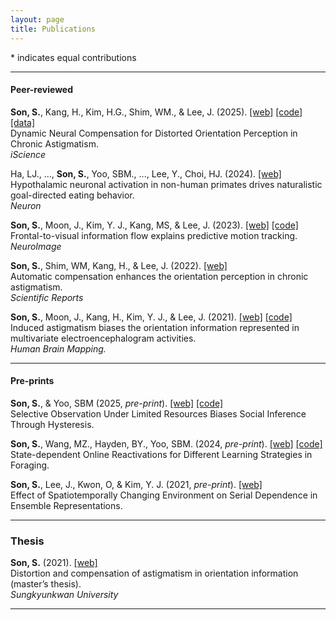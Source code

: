 ```yaml
---
layout: page
title: Publications
---
```

\* indicates equal contributions

***
#### Peer-reviewed

**Son, S.**, Kang, H., Kim, H.G., Shim, WM., & Lee, J. (2025). 
[[web]](https://doi.org/10.1016/j.isci.2025.113518)
[[code]](https://github.com/SangkyuSon/astigEEG)
[[data]](https://doi.org/10.5281/zenodo.15833926)
<br>
Dynamic Neural Compensation for Distorted Orientation Perception in Chronic Astigmatism. <br>
*iScience* <br>

Ha, LJ., ..., **Son, S.**, Yoo, SBM., ..., Lee, Y., Choi, HJ. (2024). [[web]](https://www.cell.com/neuron/fulltext/S0896-6273(24)00236-8) <br>
Hypothalamic neuronal activation in non-human primates drives naturalistic goal-directed eating behavior. <br>
*Neuron* <br>

**Son, S.**, Moon, J., Kim, Y. J., Kang, MS, & Lee, J. (2023). 
[[web]](https://doi.org/10.1016/j.neuroimage.2023.119914)
[[code]](https://www.dropbox.com/sh/deyj5j6g4t5gmt4/AACRYR_T61edemU_48l8d03ta?dl=0)
<br>
Frontal-to-visual information flow explains predictive motion tracking. <br>
*NeuroImage* <br>

**Son, S.**, Shim, WM, Kang, H., & Lee, J. (2022). 
[[web]](https://www.nature.com/articles/s41598-022-07788-y) 
<br>
Automatic compensation enhances the orientation perception in chronic astigmatism. <br>
*Scientific Reports* <br>

**Son, S.**, Moon, J., Kang, H., Kim, Y. J., & Lee, J. (2021). 
[[web]](https://onlinelibrary.wiley.com/doi/full/10.1002/hbm.25550)
[[code]](https://www.dropbox.com/sh/o1jg74rw3sdqx1g/AACQjgXq0TZWrCnkTM7bsgsga?dl=0) <br> 
Induced astigmatism biases the orientation information represented in multivariate electroencephalogram activities. <br>
*Human Brain Mapping.* <br>

***

#### Pre-prints

**Son, S.**, & Yoo, SBM  (2025, *pre-print*). 
[[web]](https://www.biorxiv.org/content/10.1101/2025.07.30.667795v1)
[[code]](https://github.com/SangkyuSon/socialObservationHysteresis)<br> 
Selective Observation Under Limited Resources Biases Social Inference Through Hysteresis. <br>

**Son, S.**, Wang, MZ., Hayden, BY., Yoo, SBM. (2024, *pre-print*). 
[[web]](https://www.biorxiv.org/content/10.1101/2024.03.25.586512v1)
[[code]](https://github.com/SangkyuSon/VRmaze)  <br> 
State-dependent Online Reactivations for Different Learning Strategies in Foraging.

**Son, S.**, Lee, J., Kwon, O, & Kim, Y. J. (2021, *pre-print*). 
[[web]](https://www.biorxiv.org/content/10.1101/2021.11.30.470662v1.full) <br> 
Effect of Spatiotemporally Changing Environment on Serial Dependence in Ensemble Representations. <br>

***
### Thesis
**Son, S.** (2021). 
[[web]](https://lib.skku.edu/suwon/en/#/search/detail/14859124)<br>
Distortion and compensation of astigmatism in orientation information (master’s thesis). <br>
*Sungkyunkwan University* <br>

***
